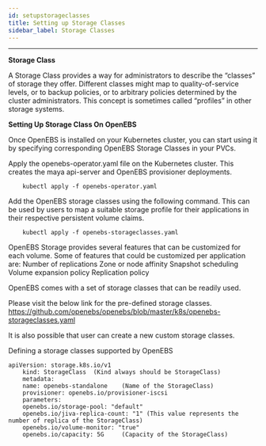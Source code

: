 ```yaml
---
id: setupstorageclasses
title: Setting up Storage Classes
sidebar_label: Storage Classes
---
```


------

**Storage Class**

A Storage Class provides a way for administrators to describe the “classes” of storage they offer. Different classes might map to quality-of-service levels, or to backup policies, or to arbitrary policies determined by the cluster administrators. This concept is sometimes called “profiles” in other storage systems.

**Setting Up Storage Class On OpenEBS**

Once OpenEBS is installed on your Kubernetes cluster, you can start using it by specifying corresponding OpenEBS Storage Classes in your PVCs.

Apply the openebs-operator.yaml file on the Kubernetes cluster. This creates the maya api-server and OpenEBS provisioner deployments.

		kubectl apply -f openebs-operator.yaml

Add the OpenEBS storage classes using the following command. This can be used by users to map a suitable storage profile for their applications in their respective persistent volume claims.

		kubectl apply -f openebs-storageclasses.yaml

OpenEBS Storage provides several features that can be customized for each volume. Some of features that could be customized per application are:
		Number of replications
		Zone or node affinity
		Snapshot scheduling
		Volume expansion policy
		Replication policy

OpenEBS comes with a set of storage classes that can be readily used.

Please visit the below link for the pre-defined storage classes.
https://github.com/openebs/openebs/blob/master/k8s/openebs-storageclasses.yaml


It is also possible that user can create a new custom storage classes.

Defining a storage classes supported by OpenEBS	

```
apiVersion: storage.k8s.io/v1
	kind: StorageClass 	(Kind always should be StorageClass)
	metadata:
   	name: openebs-standalone 	(Name of the StorageClass)
	provisioner: openebs.io/provisioner-iscsi
	parameters:
  	openebs.io/storage-pool: "default"
  	openebs.io/jiva-replica-count: "1" (This value represents the number of replica of the StorageClass)
  	openebs.io/volume-monitor: "true"
  	openebs.io/capacity: 5G 	(Capacity of the StorageClass)


```









<!-- Hotjar Tracking Code for https://docs.openebs.io -->
<script>
   (function(h,o,t,j,a,r){
       h.hj=h.hj||function(){(h.hj.q=h.hj.q||[]).push(arguments)};
       h._hjSettings={hjid:785693,hjsv:6};
       a=o.getElementsByTagName('head')[0];
       r=o.createElement('script');r.async=1;
       r.src=t+h._hjSettings.hjid+j+h._hjSettings.hjsv;
       a.appendChild(r);
   })(window,document,'https://static.hotjar.com/c/hotjar-','.js?sv=');
</script>

